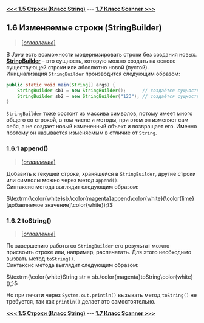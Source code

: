[**<<< 1.5 Строки (Класс String)**](/conspect/01_05.md/#15-строки-класс-string) ---
[**1.7 Класс Scanner >>>**](/conspect/01_07.md/#17-класс-scanner)

## 1.6 Изменяемые строки (StringBuilder)

> [[_оглавление_]](../README.md/#16-изменяемые-строки-stringbuilder)

В _Java_ есть возможности модернизировать строки без создания новых.  
[**StringBuilder**](/conspect/definitions.md/#s) – это сущность, которую можно создать на основе существующей строки или
абсолютно новой (пустой).  
Инициализация `StringBuilder` производится следующим образом:

```java
public static void main(String[] args) {
    StringBuilder sb1 = new StringBuilder();      // создаётся сущность StringBuilder на основе пустой строки
    StringBuilder sb2 = new StringBuilder("123"); // создаётся сущность StringBuilder на основе строки "123"
}
```

`StringBuilder` тоже состоит из массива символов, потому имеет много общего со строкой, в том числе и методы, при этом
он изменяет сам себя, а не создает новый измененный объект и возвращает его. Именно поэтому он называется изменяемым в
отличие от `String`.

### 1.6.1 append()

> [[_оглавление_]](../README.md/#16-изменяемые-строки-stringbuilder)

Добавить к текущей строке, хранящейся в `StringBuilder`, другие строки или символы можно через метод `append()`.  
Синтаксис метода выглядит следующим образом:

$\textrm{\color{white}sb.\color{magenta}append\color{white}(\color{lime}[добавляемое значение]\color{white});}$

### 1.6.2 toString()

> [[_оглавление_]](../README.md/#16-изменяемые-строки-stringbuilder)

По завершению работы со `StringBuilder` его результат можно присвоить строке или, например, распечатать. Для этого
необходимо вызвать метод `toString()`.  
Синтаксис метода выглядит следующим образом:

$\textrm{\color{white}String str = sb.\color{magenta}toString\color{white}();}$

Но при печати через `System.out.println()` вызывать метод `toString()` не требуется, так как `println()` делает это
самостоятельно.

[**<<< 1.5 Строки (Класс String)**](/conspect/01_05.md/#15-строки-класс-string) ---
[**1.7 Класс Scanner >>>**](/conspect/01_07.md/#17-класс-scanner)